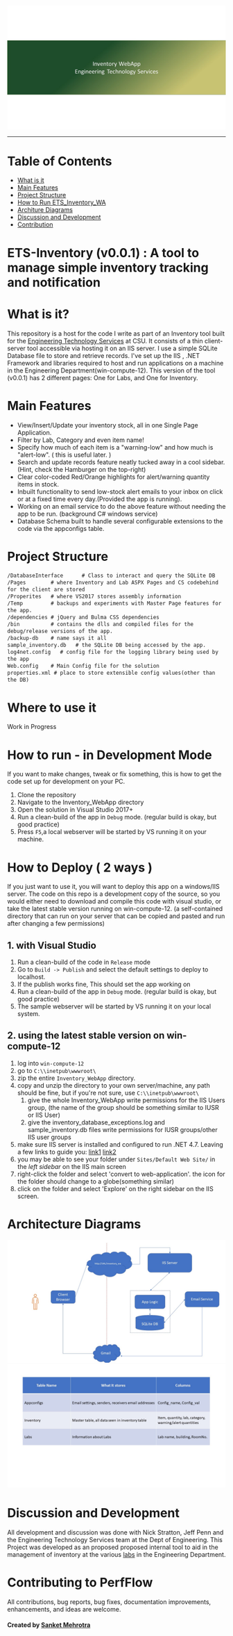 <div align="center">
  <img src="images/header-logo.JPG"><br>
</div>

-----------------

# Table of Contents
- [What is it](#what_is_it)
- [Main Features](#main-features)  
- [Project Structure](#project_structure)
- [How to Run ETS_Inventory_WA](#how-to-run)
- [Architure Diagrams](#digs)   
- [Discussion and Development](#dev)
- [Contribution](#contri)


# ETS-Inventory (v0.0.1) : A tool to manage simple inventory tracking and notification


# What is it? <a name="what_is_it"></a>

This repository is a host for the code I write as part of an Inventory tool built for the [Engineering Technology Services](https://www.engr.colostate.edu/ets/) at CSU. 
It consists of a thin client-server tool accessible via hosting it on an IIS server. I use a simple SQLite Database file to store and retrieve records.
I've set up the IIS , .NET Framework and libraries required to host and run applications on a machine in the Engineering Department(win-compute-12).
This version of the tool (v0.0.1) has 2 different pages: One for Labs, and One for Inventory.

# Main Features <a name="main-features"></a>

- View/Insert/Update your inventory stock, all in one Single Page Application. 
- Filter by Lab, Category and even item name!
- Specify how much of each item is a "warning-low" and how much is "alert-low". ( this is useful later. )
- Search and update records feature neatly tucked away in a cool sidebar.(Hint, check the Hamburger on the top-right) 
- Clear color-coded Red/Orange highlights for alert/warning quantity items in stock.
- Inbuilt functionality to send low-stock alert emails to your inbox on click or at a fixed time every day.(Provided the app is running).
- Working on an email service to do the above feature without needing the app to be run. (background C# windows service)
- Database Schema built to handle several configurable extensions to the code via the appconfigs table.

# Project Structure <a name="project_structure"></a>
    /DatabaseInterface      # Class to interact and query the SQLite DB 
    /Pages        # where Inventory and Lab ASPX Pages and CS codebehind for the client are stored
    /Properites   # where VS2017 stores assembly information
    /Temp         # backups and experiments with Master Page features for the app. 
    /dependencies # jQuery and Bulma CSS dependencies 
    /bin          # contains the dlls and compiled files for the debug/release versions of the app.
    /backup-db    # name says it all
    sample_inventory.db   # the SQLite DB being accessed by the app.
    log4net.config   # config file for the logging library being used by the app
    Web.config    # Main Config file for the solution
    properties.xml # place to store extensible config values(other than the DB)
        

# Where to use it <a name="where-to-use"></a>
Work in Progress

# How to run - in Development Mode <a name="how-to-run"></a>
If you want to make changes, tweak or fix something, this is how to get the code set up for development on your PC. 
1. Clone the repository
2. Navigate to the Inventory_WebApp directory
3. Open the solution in Visual Studio 2017+
4. Run a clean-build of the app in `Debug` mode. (regular build is okay, but good practice)
6. Press `F5`,a local webserver will be started by VS running it on your machine.

# How to Deploy ( 2 ways ) <a name="how-to-run"></a>
If you just want to use it, you will want to deploy this app on a windows/IIS server. The code on this repo is a development copy of the source, so you would either need to download and compile this code with visual studio, or take the latest stable version running on win-compute-12. (a self-contained directory that can run on your server that can be copied and pasted and run after changing a few permissions)
## 1. with Visual Studio
  1. Run a clean-build of the code in `Release` mode
  2. Go to `Build -> Publish` and select the default settings to deploy to localhost. 
  3. If the publish works fine, This should set the app working on   
  4. Run a clean-build of the app in `Debug` mode. (regular build is okay, but good practice)
6. The sample webserver will be started by VS running it on your local system.
## 2. using the latest stable version on win-compute-12
  1. log into `win-compute-12`
  2. go to `C:\\inetpub\wwwroot\`
  3. zip the entire `Inventory_WebApp` directory. 
  4. copy and unzip the directory to your own server/machine, any path should be fine, but if you're not sure, use `C:\\inetpub\wwwroot\`
     1. give the whole Inventory_WebApp write permissions for the IIS Users group, (the name of the group should be something similar to IUSR or IIS User)
     2. give the inventory_database_exceptions.log and sample_inventory.db files write permissions for IUSR groups/other IIS user groups  
  5. make sure IIS server is installed and configured to run .NET 4.7. Leaving a few links to guide you: [link1](https://www.systemsitpro.com/2017/02/how-to-install-iis-10-on-windows-server_3.html) [link2](https://enterprise.arcgis.com/en/web-adaptor/latest/install/iis/enable-iis-2016-components-server.htm)
  6. you may be able to see your folder under `Sites/Default Web Site/` in the *left sidebar* on the IIS main screen
  7. right-click the folder and select 'convert to web-application'. the icon for the folder should change to a globe(something similar)
  8. click on the folder and select 'Explore' on the right sidebar on the IIS screen.

# Architecture Diagrams <a name="digs"></a>
<div align="center">
  <img src="images/architecture-dig.JPG"><br>
</div>

<div align="center">
  <img src="images/db-schema.JPG"><br>
</div>


# Discussion and Development <a name="dev"></a>
All development and discussion was done with Nick Stratton, Jeff Penn and the Engineering Technology Services team at the Dept of Engineering. This Project was developed as an proposed proposed internal tool to aid in the management of inventory at the various [labs](https://www.engr.colostate.edu/ets/lab-and-classroom-overview/) in the Engineering Department.

# Contributing to PerfFlow <a name="contri"></a>
All contributions, bug reports, bug fixes, documentation improvements, enhancements, and ideas are welcome.

#### Created by [Sanket Mehrotra](https://github.com/mehrotrasan16)



